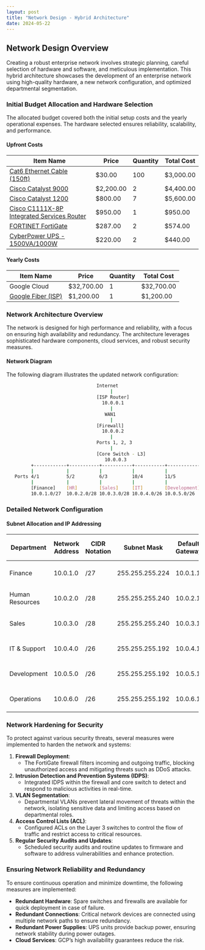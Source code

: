 ```yaml
---
layout: post
title: "Network Design - Hybrid Architecture"
date: 2024-05-22
---
```


## Network Design Overview

Creating a robust enterprise network involves strategic planning, careful selection of hardware and software, and meticulous implementation. This hybrid architecture showcases the development of an enterprise network using high-quality hardware, a new network configuration, and optimized departmental segmentation.

### Initial Budget Allocation and Hardware Selection

The allocated budget covered both the initial setup costs and the yearly operational expenses. The hardware selected ensures reliability, scalability, and performance.

#### Upfront Costs

| Item Name | Price | Quantity | Total Cost |
| --- | --- | --- | --- |
| [Cat6 Ethernet Cable (150ft)](https://www.amazon.com/Cable-Matters-Snagless-Ethernet-Black/dp/B00B3UTRWI/ref=sr_1_3?crid=1FGIJIVBAX429&keywords=cat6%2Bethernet%2Bcable%2B150%2Bft&qid=1701453230&sprefix=cat6%2Bethernet%2Bcable%2B150%2Caps%2C174&sr=8-3&th=1) | $30.00 | 100 | $3,000.00 |
| [Cisco Catalyst 9000](https://www.amazon.com/Cisco-Catalyst-C9300-48Un-A-Switch-Renewed/dp/B09DT9VXYR/ref=sr_1_4?crid=PBTIU71W0X51&keywords=cisco+catalyst+9000&qid=1701363788&sprefix=Cisco+Catalyst+9000%2Caps%2C163&sr=8-4) | $2,200.00 | 2 | $4,400.00 |
| [Cisco Catalyst 1200](https://www.amazon.com/Cisco-Catalyst-1200-24FP-4G-Protection-C1200-24FP-4G/dp/B0CJ3VNWS7/ref=sr_1_2_sspa?crid=JFFPQSPXWUC9&keywords=Cisco+Catalyst+3000&qid=1701445036&s=electronics&sprefix=cisco+catalyst+3000%2Celectronics%2C149&sr=1-2-spons&ufe=app_do%3Aamzn1.fos.ac2169a1-b668-44b9-8bd0-5ec63b24bcb5&sp_csd=d2lkZ2V0TmFtZT1zcF9hdGY&psc=1) | $800.00 | 7 | $5,600.00 |
| [Cisco C1111X-8P Integrated Services Router](https://www.amazon.com/dp/B0C8TPKTHC/ref=dp_cr_wdg_tit_rfb) | $950.00 | 1 | $950.00 |
| [FORTINET FortiGate](https://www.amazon.com/FORTINET-FORTIGATE-Next-Firewall-FG-40F/dp/B084HKDKM9/ref=sr_1_3?crid=26UB58A0LW0EU&keywords=fortinet%2Bfortigate&qid=1701444625&sprefix=Fortinet%2BFortiGate%2Caps%2C152&sr=8-3&ufe=app_do%3Aamzn1.fos.ac2169a1-b668-44b9-8bd0-5ec63b24bcb5&th=1) | $287.00 | 2 | $574.00 |
| [CyberPower UPS - 1500VA/1000W](https://www.amazon.com/CyberPower-CP1500PFCLCD-Sinewave-Outlets-Mini-Tower/dp/B00429N19W/ref=sr_1_1_sspa?crid=2RKOPCKC0IKIU&keywords=APC%2BSmart-UPS&qid=1701465779&sprefix=apc%2Bsmart-ups%2Caps%2C166&sr=8-1-spons&ufe=app_do%3Aamzn1.fos.18ed3cb5-28d5-4975-8bc7-93deae8f9840&sp_csd=d2lkZ2V0TmFtZT1zcF9hdGY&th=1) | $220.00 | 2 | $440.00 |

#### Yearly Costs

| Item Name | Price | Quantity | Total Cost |
| --- | --- | --- | --- |
| Google Cloud | $32,700.00 | 1 | $32,700.00 |
| [Google Fiber (ISP)](https://www.switchful.com/compare/internet/clearwave-fiber-vs-google-fiber) | $1,200.00 | 1 | $1,200.00 |

### Network Architecture Overview

The network is designed for high performance and reliability, with a focus on ensuring high availability and redundancy. The architecture leverages sophisticated hardware components, cloud services, and robust security measures.

#### Network Diagram

The following diagram illustrates the updated network configuration:

```bash
                                 Internet
                                      |
                                 [ISP Router]
                                   10.0.0.1
                                      |
                                    WAN1
                                      |
                                 [Firewall]
                                   10.0.0.2
                                      |
                                 Ports 1, 2, 3
                                      |
                                 [Core Switch - L3]
                                    10.0.0.3
         +------------+-----------+-----------+-----------+---------------+
         |            |           |           |           |               |
   Ports 4/1          5/2         6/3         10/4        11/5            12/6
         |            |           |           |           |               |
         [Finance]    [HR]        [Sales]     [IT]        [Development]   [Operations]
         10.0.1.0/27  10.0.2.0/28 10.0.3.0/28 10.0.4.0/26 10.0.5.0/26     10.0.6.0/26
```

### Detailed Network Configuration

#### Subnet Allocation and IP Addressing

| Department | Network Address | CIDR Notation | Subnet Mask | Default Gateway | DHCP Address Pool |
| --- | --- | --- | --- | --- | --- |
| Finance | 10.0.1.0 | /27 | 255.255.255.224 | 10.0.1.1 | 10.0.1.2 - 10.0.1.30 |
| Human Resources | 10.0.2.0 | /28 | 255.255.255.240 | 10.0.2.1 | 10.0.2.2 - 10.0.2.14 |
| Sales | 10.0.3.0 | /28 | 255.255.255.240 | 10.0.3.1 | 10.0.3.2 - 10.0.3.14 |
| IT & Support | 10.0.4.0 | /26 | 255.255.255.192 | 10.0.4.1 | 10.0.4.2 - 10.0.4.62 |
| Development | 10.0.5.0 | /26 | 255.255.255.192 | 10.0.5.1 | 10.0.5.2 - 10.0.5.62 |
| Operations | 10.0.6.0 | /26 | 255.255.255.192 | 10.0.6.1 | 10.0.6.2 - 10.0.6.62 |

### Network Hardening for Security

To protect against various security threats, several measures were implemented to harden the network and systems:

1. **Firewall Deployment**:
   - The FortiGate firewall filters incoming and outgoing traffic, blocking unauthorized access and mitigating threats such as DDoS attacks.
2. **Intrusion Detection and Prevention Systems (IDPS)**:
   - Integrated IDPS within the firewall and core switch to detect and respond to malicious activities in real-time.
3. **VLAN Segmentation**:
   - Departmental VLANs prevent lateral movement of threats within the network, isolating sensitive data and limiting access based on departmental roles.
4. **Access Control Lists (ACL)**:
   - Configured ACLs on the Layer 3 switches to control the flow of traffic and restrict access to critical resources.
5. **Regular Security Audits and Updates**:
   - Scheduled security audits and routine updates to firmware and software to address vulnerabilities and enhance protection.

### Ensuring Network Reliability and Redundancy

To ensure continuous operation and minimize downtime, the following measures are implemented:

- **Redundant Hardware**: Spare switches and firewalls are available for quick deployment in case of failure.
- **Redundant Connections**: Critical network devices are connected using multiple network paths to ensure redundancy.
- **Redundant Power Supplies**: UPS units provide backup power, ensuring network stability during power outages.
- **Cloud Services**: GCP’s high availability guarantees reduce the risk.